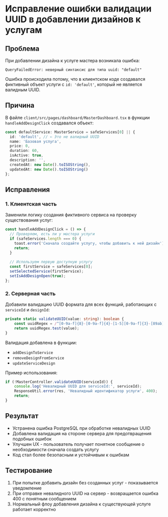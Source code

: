 # Исправление ошибки валидации UUID в добавлении дизайнов к услугам

## Проблема

При добавлении дизайна к услуге мастера возникала ошибка:
```
QueryFailedError: неверный синтаксис для типа uuid: "default"
```

Ошибка происходила потому, что в клиентском коде создавался фиктивный объект услуги с `id: 'default'`, который не является валидным UUID.

## Причина

В файле `client/src/pages/dashboard/MasterDashboard.tsx` в функции `handleAddDesignClick` создавался объект:

```typescript
const defaultService: MasterService = safeServices[0] || {
  id: 'default', // ← Это не валидный UUID
  name: 'Базовая услуга',
  price: 0,
  duration: 60,
  isActive: true,
  description: '',
  createdAt: new Date().toISOString(),
  updatedAt: new Date().toISOString()
};
```

## Исправления

### 1. Клиентская часть

Заменили логику создания фиктивного сервиса на проверку существования услуг:

```typescript
const handleAddDesignClick = () => {
  // Проверяем, есть ли у мастера услуги
  if (safeServices.length === 0) {
    toast.error('Сначала создайте услугу, чтобы добавить к ней дизайн');
    return;
  }
  
  // Используем первую доступную услугу
  const firstService = safeServices[0];
  setSelectedService(firstService);
  setIsAddDesignOpen(true);
};
```

### 2. Серверная часть

Добавили валидацию UUID формата для всех функций, работающих с `serviceId` и `designId`:

```typescript
private static validateUUID(value: string): boolean {
    const uuidRegex = /^[0-9a-f]{8}-[0-9a-f]{4}-[1-5][0-9a-f]{3}-[89ab][0-9a-f]{3}-[0-9a-f]{12}$/i;
    return uuidRegex.test(value);
}
```

Валидация добавлена в функции:
- `addDesignToService`
- `removeDesignFromService` 
- `updateServiceDesign`

Пример использования:
```typescript
if (!MasterController.validateUUID(serviceId)) {
    console.log('Невалидный UUID для serviceId:', serviceId);
    ResponseUtil.error(res, 'Невалидный идентификатор услуги', 400);
    return;
}
```

## Результат

- Устранена ошибка PostgreSQL при обработке невалидных UUID
- Добавлена валидация на стороне сервера для предотвращения подобных ошибок
- Улучшен UX - пользователь получает понятное сообщение о необходимости сначала создать услугу
- Код стал более безопасным и устойчивым к ошибкам

## Тестирование

1. При попытке добавить дизайн без созданных услуг - показывается уведомление
2. При отправке невалидного UUID на сервер - возвращается ошибка 400 с понятным сообщением
3. Нормальный флоу добавления дизайна к существующей услуге работает корректно 